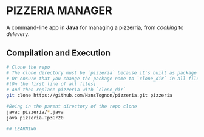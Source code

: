 # PIZZERIA MANAGER
A command-line app in **Java** for managing a pizzerria, from _cooking_ to _delevery_.

## Compilation and Execution
```bash
# Clone the repo
# The clone directory must be `pizzeria` because it's built as package
# Or ensure that you change the package name to `clone_dir` in all files
#[On the first line of all files]
# And then replace pizzeria with `clone_dir`
git clone https://github.com/HansTognon/pizzeria.git pizzeria

#Being in the parent directory of the repo clone
javac pizzeria/*.java
java pizzeria.Tp3Gr20

## LEARNING
```
